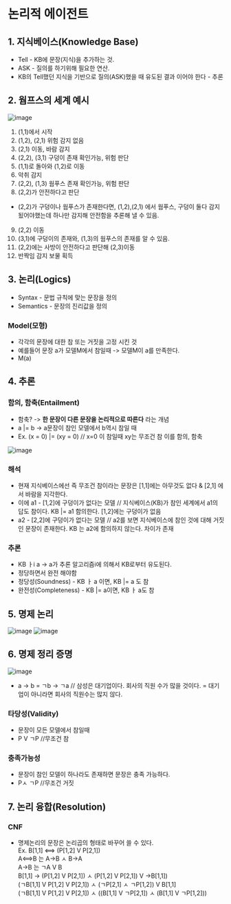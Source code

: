# 논리적 에이전트

## 1. 지식베이스(Knowledge Base)
* Tell - KB에 문장(지식)을 추가하는 것.
* ASK - 질의를 하기위해 필요한 연산.
* KB의 Tell했던 지식을 기반으로 질의(ASK)했을 때 유도된 결과 이어야 한다 - 추론

## 2. 웜프스의 세계 예시
![image](https://user-images.githubusercontent.com/50629716/85389830-e7598100-b582-11ea-94b7-4e40aa2814f0.png)
1. (1,1)에서 시작
2. (1,2), (2,1) 위험 감지 없음
3. (2,1) 이동, 바람 감지
4. (2,2), (3,1) 구덩이 존재 확인가능, 위험 판단
5. (1,1)로 돌아와 (1,2)로 이동
6. 악취 감지
7. (2,2), (1,3) 웜푸스 존재 확인가능, 위험 판단
8. (2,2)가 안전하다고 판단
* (2,2)가 구덩이나 웜푸스가 존재한다면, (1,2),(2,1) 에서 웜푸스, 구덩이 둘다 감지 됬어야했는데 하나만 감지해 안전함을 추론해 낼 수 있음.
9. (2,2) 이동
10. (3,1)에 구덩이의 존재와, (1,3)의 웜푸스의 존재를 알 수 있음.
11. (2,2)에는 사방이 안전하다고 판단해 (2,3)이동
12. 반짝임 감지 보물 획득

## 3. 논리(Logics)
* Syntax - 문법 규칙에 맞는 문장을 정의
* Semantics - 문장의 진리값을 정의

### Model(모형)
* 각각의 문장에 대한 참 또는 거짓을 고정 시킨 것
* 예를들어 문장 a가 모델M에서 참일때 -> 모델M이 a를 만족한다.
* M(a) 

## 4. 추론
### **함의, 함축(Entailment)**
* 함축? -> **한 문장이 다른 문장을 논리적으로 따른다** 라는 개념
* a |= b -> a문장이 참인 모델에서 b역시 참일 때
* Ex. (x = 0) |= (xy = 0) // x=0 이 참일때 xy는 무조건 참 이를 함의, 함축

![image](https://user-images.githubusercontent.com/50629716/85394039-ee838d80-b588-11ea-9ae2-5367c9471010.png)
### 해석
* 현재 지식베이스에선 즉 무조건 참이라는 문장은 [1,1]에는 아무것도 없다 & [2,1] 에서 바람을 지각한다.
* 이에 a1 - [1,2]에 구덩이가 없다는 모델 // 지식베이스(KB)가 참인 세계에서 a1의 답도 참이다. KB |= a1 함의한다. [1,2]에는 구덩이가 없음
* a2 - [2,2]에 구덩이가 없다는 모델 // a2를 보면 지식베이스에 참인 것에 대해 거짓인 문장이 존재한다. KB 는 a2에 함의하지 않는다. 차이가 존재

### 추론
* KB ㅏi a -> a가 추론 알고리즘i에 의해서 KB로부터 유도된다.
* 정당하면서 완전 해야함
* 정당성(Soundness) - KB ㅏ a 이면, KB |= a 도 참
* 완전성(Completeness) - KB |= a이면, KB ㅏ a도 참


## 5. 명제 논리
![image](https://user-images.githubusercontent.com/50629716/85395345-efb5ba00-b58a-11ea-99b5-479b3d27378e.png)
![image](https://user-images.githubusercontent.com/50629716/85395423-13790000-b58b-11ea-8d9b-447395d50763.png)

## 6. 명제 정리 증명

![image](https://user-images.githubusercontent.com/50629716/85395495-33102880-b58b-11ea-90df-1c6616d238d0.png)
* a -> b = ㄱb -> ㄱa // 삼성은 대기업이다. 회사의 직원 수가 많을 것이다. = 대기업이 아니라면 회사의 직원수는 많지 않다.

### 타당성(Validity)
* 문장이 모든 모델에서 참일때
* P V ㄱP //무조건 참
### 충족가능성
* 문장이 참인 모델이 하나라도 존재하면 문장은 충족 가능하다.
* Pㅅ ㄱP //무조건 거짓

## 7. 논리 융합(Resolution)

### CNF
* 명제논리의 문장은 논리곱의 형태로 바꾸어 쓸 수 있다.
<br> Ex. B[1,1] <==> (P[1,2] V P[2,1])
<Br> A<==>B 는 A->B ㅅ B->A
<br> A->B 는 ㄱA V B
<br> B[1,1] -> (P[1,2] V P[2,1]) ㅅ (P[1,2] V P[2,1]) V ->B[1,1])
 <br> (ㄱB[1,1] V P[1,2] V P[2,1]) ㅅ (ㄱP[2,1] ㅅ ㄱP[1,2]) V B[1,1]
 <br>  (ㄱB[1,1] V P[1,2] V P[2,1]) ㅅ ((B[1,1] V ㄱP[2,1]) ㅅ (B[1,1] V ㄱP[1,2]))
  
  
